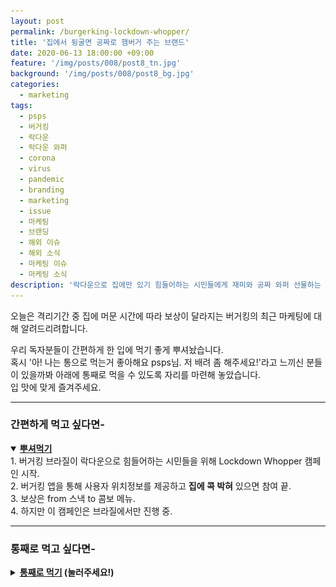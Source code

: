 ```yaml
---
layout: post
permalink: /burgerking-lockdown-whopper/
title: '집에서 뒹굴면 공짜로 햄버거 주는 브랜드'
date: 2020-06-13 18:00:00 +09:00
feature: '/img/posts/008/post8_tn.jpg'
background: '/img/posts/008/post8_bg.jpg'
categories:
  - marketing
tags:
  - psps
  - 버거킹
  - 락다운
  - 락다운 와퍼
  - corona
  - virus
  - pandemic
  - branding
  - marketing
  - issue
  - 마케팅
  - 브랜딩
  - 해외 이슈
  - 해외 소식
  - 마케팅 이슈
  - 마케팅 소식
description: '락다운으로 집에만 있기 힘들어하는 시민들에게 재미와 공짜 와퍼 선물하는 버거킹.'
---
```


오늘은 격리기간 중 집에 머문 시간에 따라 보상이 달라지는 버거킹의 최근 마케팅에 대해 알려드리려합니다.

우리 독자분들이 간편하게 한 입에 먹기 좋게 뿌셔놨습니다.<br>
혹시 '아! 나는 통으로 먹는거 좋아해요 psps님. 저 배려 좀 해주세요!'라고 느끼신 분들이 있을까봐 아래에 통째로 먹을 수 있도록 자리를 마련해 놓았습니다.<br>
입 맛에 맞게 즐겨주세요.

<hr class = 'hr_img'>

### 간편하게 먹고 싶다면-

<details open>
<summary><strong><u>뿌셔먹기</u></strong></summary>
<div markdown = "1">
1. 버거킹 브라질이 락다운으로 힘들어하는 시민들을 위해 Lockdown Whopper 캠페인 시작.<br>
2. 버거킹 앱을 통해 사용자 위치정보를 제공하고 <strong>집에 콕 박혀</strong> 있으면 참여 끝.<br>
3. 보상은 from 스낵 to 콤보 메뉴.<br>
4. 하지만 이 캠페인은 브라질에서만 진행 중.
</div>
</details>
<hr class = 'hr_img'>





### 통째로 먹고 싶다면-

<details>
<summary><strong><u>통째로 먹기</u> (눌러주세요!)</strong></summary>
<div markdown = "1">

<br>
## 집에서 뒹굴면 공짜로 햄버거 주는 브랜드

집에서 넷플릭스 보면서 방에서 뒹굴거리고 있을 때 저를 방 밖으로 꺼낼 수 있는 유일한 마법이 하나 있습니다. 바로 엄마의 "밥 먹어라!" 소리죠. 울 엄마는 제가 배고플 때를 어찌나 잘 아시는지.. 돈도 안들고 집에만 있는데 배를 채워주시는 엄마가 항상 고맙습니다. 이 얘기를 한 이유는 버거킹의 최근 캠페인(2020년 6월 4일 시작)이 우리엄마 같다는 생각이 들었기 때문인데요.

집에만 있는데 밥을 주는 공통점이 보였기 때문입니다. 이번에 버거킹 Brazil이 Lockdown 때문에 힘들어 하는 사람들에게 게임 요소를 더한 캠페인을 시작했는데요. 다음 20초짜리 영상을 한번 보시죠.

<iframe class = 'img_center' width="640" height="360" src="https://www.youtube.com/embed/UjlDJ84dQPc" frameborder="0" allow="accelerometer; autoplay; encrypted-media; gyroscope; picture-in-picture" allowfullscreen></iframe>
> *It's hard to stay home*<br>
> *집에 머물기 쉽지 않아요*

> *but it pays off*<br>
> *어려운만큼 보상이 있죠.*

<img class = 'img_center' src = '/img/posts/008/lockdown_burger_poster.jpg' alt = '집에 머물면서 공짜 와퍼 받아가세요. 다른 보상들두요.'/>

그 보상은 <strong>집에 머문 시간에 따라</strong> 버거킹의 메뉴를 보상으로 선택할 수 있는 겁니다. 보상의 범위는 감자튀김같은 스낵에서부터 콤보까지로 이루어져있습니다.

이번 캠페인을 만든 에이전시의 기술과혁신 부서의 머리(head) Toni Ferreira는 기자회견에서

"고립된 시간을 버거킹 혜택으로 바꾸며 격리 상태를 게임으로 바꾸었다"고 전하며 새로 진행하는 마케팅 캠페인을 긍정적으로 얘기했습니다.

버거킹은 전염병을 멈추기 위해 스스로 외로운 시간을 보내며 힘들어 하는 사람들에게 외롭다 느끼는 시간을 좀 더 즐거운 경험으로 바꾸어 그들에게 보상하는 캠페인을 진행하는거죠. 일반 어플에서 <strong>사회적 거리두기 어플</strong>의 역할까지 합니다.

이게 우리나라에서 했더라면 아마 캠페인 기간 동안 넷플릭스 & 유튜브 시청 시간이 급격히 늘어났을지도 모르겠네요. 네 그렇습니다. 아쉽게도 우리나라에선 진행하지 않고 '브라질'에서만 진행되는 캠페인입니다.

## 잉? 왜 브라질만?

#### 1. 버거킹 매출 <strong>성장이 가장 두드러진</strong> 나라
   지금은 코로나 때문에 매출이 적게 나오지만 작년만 하더라도 **3일마다 1개**의 버거킹이 만들어질 정도로 성장 속도가 남다른 나라입니다.
   하지만 성장 속도가 빨랐지만 코로나 바이러스 영향을 미국에 이어 2번째로 많이 받고 있는 나라죠.

   <img class = 'img_center' src = '/img/posts/008/brazil_corona.png' alt = '코로나 감염자 나라별 순위. 브라질 2위'/>

   그래서 버거킹 브라질은 격리조치에 지쳐있는 버거킹의 열성적인 팬들을 격려하는 차원에서 Lockdown Whopper 캠페인을 시작한겁니다.

#### 2. 위치정보를 이용한 성공적인 캠페인 운영 경험
   2018년 Burger King Detour라는 캠페인 아시나요?

   <img class = 'img_center' src = '/img/posts/008/billions_swerved.jpg' alt = '맥도날드 광고 billions served가 billions swerved로 바뀌었음'/>

   > *Billions Served -> Swerved*
   > 수십억명 (햄버거)들다 -> 수십억명 (방향을)틀다

   기간 동안 버거킹 앱 다운로드 건수 150만을 기록했던 대단한 캠페인입니다. 특정 조건을 만족하면 버거킹의 대표 매뉴인 와퍼를 1센트(10원)에 먹을 수 있는 내용이었는데 특정 조건은 앱을 다운받고 위치정보 제공에 동의한 후 **"맥도날드"** 근처(180m 이내)로 가야한다는 것이었습니다. geolocation(지리위치정보)를 활용해 캠페인을 성공적으로 이끌었던 경험이 있습니다.

지리위치정보의 경우 개인정보에 해당하기 때문에 이러한 이유로 이번 캠페인에서도 지리위치정보에 기반한 캠페인이 시작된 겁니다.

## 사이드 노트
버거킹 디투어 캠페인처럼 경쟁사를 역이용한 마케팅을 hackvertising이라고 부릅니다. 경쟁사의 마케팅을 해킹하여 그걸 바탕으로 자사의 마케팅 캠페인에 역이용하는 전략입니다. 버거킹이 이걸 굉장히 잘하는데 위 캠패인 뿐만 아니라 이전 진행했던 "Burn that ads"캠페인도 주목을 끌었죠.
버거킹 앱내 AR기반의 카메라 기능을 추가해 이를 이용해 경쟁사의 광고나 쿠폰 등에 갖다대면 그 광고가 불에 타는 이미지가 겹쳐 보입니다. 광고를 다 태우면 무료 와퍼 쿠폰을 주는 프로모션이었죠.

50초 짜리 광고 보시면 경쟁사 광고가 불타오르면서 어떤 이미지가 나오는지 감탄하실겁니다.
<iframe width="640" height="360" src="https://www.youtube.com/embed/PGByvh25uE0" frameborder="0" allow="accelerometer; autoplay; encrypted-media; gyroscope; picture-in-picture" allowfullscreen></iframe>

그리고 2017년 스티븐 킹 소설 원작의 영화 '그것'의 영향으로 당시 미국에선 삐에로에 대한 공포가 전역으로 퍼지던 때였습니다. 맥도날드는 삐에로에 대한 공포가 맥도날드(로날드)로 향하지 않도록그 마스코티 로날드 사용을 중지했었죠. 그러나 버거킹은 이 기회를 이용했습니다.

<img class = 'img_center' src = '/img/posts/008/burgerking_clown.png' alt = '버거킹 모자를 쓰고 와퍼를 들고 있는 맥도날드 마스코트를 연상시키는 삐에로의 모습'/>

할로윈을 기념하며 삐에로 복장으로 버거킹에서 주문하며 와퍼를 **무료**로 주는 할로윈 캠페인을 진행했죠.

무서울 정도로 경쟁사의 약점을 영리하게 이용할 줄 아는 회사입니다. 이런 식의 마케팅이 바이럴을 일으키기 좋다고 하지만 법적인 문제로 번질 수 있기 때문에 전문가와 충분히 의논한 후 시행해야 할 전략이니 참고하시기 바랍니다.

## 마무리
자기만의 독특한 마케팅 스타일을 정립한 버거킹. 앞으로 또 어떤 캠페인으로 경쟁사한테 트롤짓을 할지 매우 궁금해지는 버거킹의 크리에이티브였습니다.

지금까지, 세상 마케팅 이슈를 뿌시고 다니는 PSPS였습니다.

</div>
</details>
<span>
<br><br>
</span>
